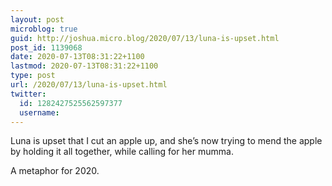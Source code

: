 ```yaml
---
layout: post
microblog: true
guid: http://joshua.micro.blog/2020/07/13/luna-is-upset.html
post_id: 1139068
date: 2020-07-13T08:31:22+1100
lastmod: 2020-07-13T08:31:22+1100
type: post
url: /2020/07/13/luna-is-upset.html
twitter:
  id: 1282427525562597377
  username: 
---
```

Luna is upset that I cut an apple up, and she’s now trying to mend the apple by holding it all together, while calling for her mumma.

A metaphor for 2020.
